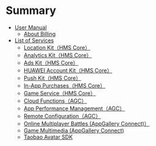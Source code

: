 # Summary
- [User Manual]()
    - [About Billing](about-billing.md)
- [List of Services]()
    - [Location Kit（HMS Core）](hms-location.md)
    - [Analytics Kit（HMS Core）](hms-analytics.md)
    - [Ads Kit（HMS Core）](hms-ads.md)
    - [HUAWEI Account Kit（HMS Core）](hms-account.md)
    - [Push Kit（HMS Core）](hms-push.md)
    - [In-App Purchases（HMS Core）](hms-iap.md)
    - [Game Service（HMS Core）](hms-game.md)
    - [Cloud Functions（AGC）](agc-function.md)
    - [App Performance Management（AGC）](agc-apms.md)
    - [Remote Configuration（AGC）](agc-remoteconfig.md)
    - [Online Multiplayer Battles (AppGallery Connect)）](hw-gobe.md)
    - [Game Multimedia (AppGallery Connect)](hw-mmsdk.md)
    - [Taobao Avatar SDK](taobaoavatar.md)
    
